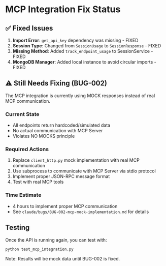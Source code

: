 # MCP Integration Fix Status

## ✅ Fixed Issues
1. **Import Error**: `get_api_key` dependency was missing - FIXED
2. **Session Type**: Changed from `SessionUsage` to `SessionResponse` - FIXED  
3. **Missing Method**: Added `track_endpoint_usage` to SessionService - FIXED
4. **MongoDB Manager**: Added local instance to avoid circular imports - FIXED

## ⚠️ Still Needs Fixing (BUG-002)
The MCP integration is currently using MOCK responses instead of real MCP communication.

### Current State
- All endpoints return hardcoded/simulated data
- No actual communication with MCP Server
- Violates NO MOCKS principle

### Required Actions
1. Replace `client_http.py` mock implementation with real MCP communication
2. Use subprocess to communicate with MCP Server via stdio protocol
3. Implement proper JSON-RPC message format
4. Test with real MCP tools

### Time Estimate
- 4 hours to implement proper MCP communication
- See `claude/bugs/BUG-002-mcp-mock-implementation.md` for details

## Testing
Once the API is running again, you can test with:
```bash
python test_mcp_integration.py
```

Note: Results will be mock data until BUG-002 is fixed.
